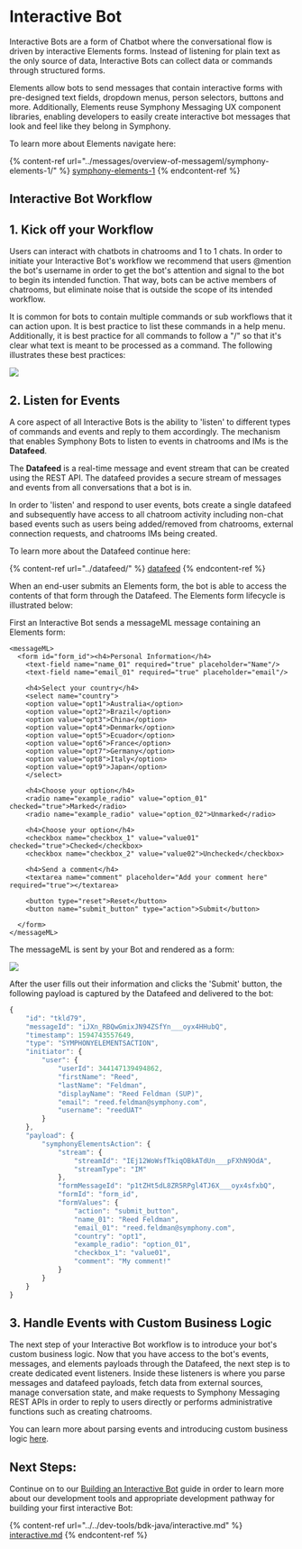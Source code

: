 # Interactive Bot

Interactive Bots are a form of Chatbot where the conversational flow is driven by interactive Elements forms. Instead of listening for plain text as the only source of data, Interactive Bots can collect data or commands through structured forms.

Elements allow bots to send messages that contain interactive forms with pre-designed text fields, dropdown menus, person selectors, buttons and more. Additionally, Elements reuse Symphony Messaging UX component libraries, enabling developers to easily create interactive bot messages that look and feel like they belong in Symphony.

To learn more about Elements navigate here:

{% content-ref url="../messages/overview-of-messageml/symphony-elements-1/" %}
[symphony-elements-1](../messages/overview-of-messageml/symphony-elements-1/)
{% endcontent-ref %}

## Interactive Bot Workflow

## 1.  Kick off your Workflow

Users can interact with chatbots in chatrooms and 1 to 1 chats. In order to initiate your Interactive Bot's workflow we recommend that users @mention the bot's username in order to get the bot's attention and signal to the bot to begin its intended function. That way, bots can be active members of chatrooms, but eliminate noise that is outside the scope of its intended workflow.

It is common for bots to contain multiple commands or sub workflows that it can action upon. It is best practice to list these commands in a help menu. Additionally, it is best practice for all commands to follow a "/" so that it's clear what text is meant to be processed as a command. The following illustrates these best practices:

![](<../../.gitbook/assets/Screen Shot 2020-07-09 at 2.31.12 PM.png>)

## 2. Listen for Events

A core aspect of all Interactive Bots is the ability to 'listen' to different types of commands and events and reply to them accordingly. The mechanism that enables Symphony Bots to listen to events in chatrooms and IMs is the **Datafeed**.

The **Datafeed** is a real-time message and event stream that can be created using the REST API. The datafeed provides a secure stream of messages and events from all conversations that a bot is in.

In order to 'listen' and respond to user events, bots create a single datafeed and subsequently have access to all chatroom activity including non-chat based events such as users being added/removed from chatrooms, external connection requests, and chatrooms IMs being created.

To learn more about the Datafeed continue here:

{% content-ref url="../datafeed/" %}
[datafeed](../datafeed/)
{% endcontent-ref %}

When an end-user submits an Elements form, the bot is able to access the contents of that form through the Datafeed. The Elements form lifecycle is illustrated below:

First an Interactive Bot sends a messageML message containing an Elements form:

```markup
<messageML>
  <form id="form_id"><h4>Personal Information</h4>
    <text-field name="name_01" required="true" placeholder="Name"/>
    <text-field name="email_01" required="true" placeholder="email"/>

    <h4>Select your country</h4>
    <select name="country">
    <option value="opt1">Australia</option>
    <option value="opt2">Brazil</option>
    <option value="opt3">China</option>
    <option value="opt4">Denmark</option>
    <option value="opt5">Ecuador</option>
    <option value="opt6">France</option>
    <option value="opt7">Germany</option>
    <option value="opt8">Italy</option>
    <option value="opt9">Japan</option>
    </select>

    <h4>Choose your option</h4>            
    <radio name="example_radio" value="option_01" checked="true">Marked</radio>
    <radio name="example_radio" value="option_02">Unmarked</radio>

    <h4>Choose your option</h4>
    <checkbox name="checkbox_1" value="value01" checked="true">Checked</checkbox>
    <checkbox name="checkbox_2" value="value02">Unchecked</checkbox>

    <h4>Send a comment</h4>
    <textarea name="comment" placeholder="Add your comment here" required="true"></textarea>

    <button type="reset">Reset</button>
    <button name="submit_button" type="action">Submit</button>

  </form>
</messageML>
```

The messageML is sent by your Bot and rendered as a form:[  \
](https://app.gitbook.com/@symphony-1/s/symphony-developers-documentation/building-bots-on-symphony/datafeed)

![](<../../.gitbook/assets/Screen Shot 2020-07-14 at 12.18.49 PM.png>)

After the user fills out their information and clicks the 'Submit' button, the following payload is captured by the Datafeed and delivered to the bot:

```javascript
{
    "id": "tkld79",
    "messageId": "iJXn_RBQwGmixJN94ZSfYn___oyx4HHubQ",
    "timestamp": 1594743557649,
    "type": "SYMPHONYELEMENTSACTION",
    "initiator": {
        "user": {
            "userId": 344147139494862,
            "firstName": "Reed",
            "lastName": "Feldman",
            "displayName": "Reed Feldman (SUP)",
            "email": "reed.feldman@symphony.com",
            "username": "reedUAT"
        }
    },
    "payload": {
        "symphonyElementsAction": {
            "stream": {
                "streamId": "IEj12WoWsfTkiqOBkATdUn___pFXhN9OdA",
                "streamType": "IM"
            },
            "formMessageId": "p1tZHt5dL8ZR5RPgl4TJ6X___oyx4sfxbQ",
            "formId": "form_id",
            "formValues": {
                "action": "submit_button",
                "name_01": "Reed Feldman",
                "email_01": "reed.feldman@symphony.com",
                "country": "opt1",
                "example_radio": "option_01",
                "checkbox_1": "value01",
                "comment": "My comment!"
            }
        }
    }
}
```

## 3.  Handle Events with Custom Business Logic

The next step of your Interactive Bot workflow is to introduce your bot's custom business logic. Now that you have access to the bot's events, messages, and elements payloads through the Datafeed, the next step is to create dedicated event listeners. Inside these listeners is where you parse messages and datafeed payloads, fetch data from external sources, manage conversation state, and make requests to Symphony Messaging REST APIs in order to reply to users directly or performs administrative functions such as creating chatrooms.

You can learn more about parsing events and introducing custom business logic [here](../datafeed/#handling-events).

## Next Steps:

Continue on to our [Building an Interactive Bot](../../dev-tools/bdk-java/interactive.md) guide in order to learn more about our development tools and appropriate development pathway for building your first interactive Bot:

{% content-ref url="../../dev-tools/bdk-java/interactive.md" %}
[interactive.md](../../dev-tools/bdk-java/interactive.md)
{% endcontent-ref %}

